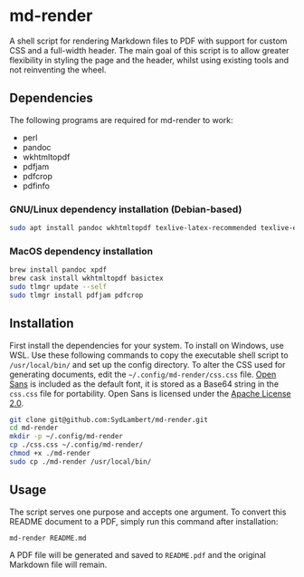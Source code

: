 # md-render
A shell script for rendering Markdown files to PDF with support for custom CSS and a full-width header. The main goal of this script is to allow greater flexibility in styling the page and the header, whilst using existing tools and not reinventing the wheel.

## Dependencies
The following programs are required for md-render to work:

- perl
- pandoc
- wkhtmltopdf
- pdfjam
- pdfcrop
- pdfinfo

### GNU/Linux dependency installation (Debian-based)
```sh
sudo apt install pandoc wkhtmltopdf texlive-latex-recommended texlive-extra-utils poppler-utils 
```

### MacOS dependency installation
```sh
brew install pandoc xpdf
brew cask install wkhtmltopdf basictex
sudo tlmgr update --self
sudo tlmgr install pdfjam pdfcrop
```

## Installation
First install the dependencies for your system. To install on Windows, use WSL. Use these following commands to copy the executable shell script to `/usr/local/bin/` and set up the config directory. To alter the CSS used for generating documents, edit the `~/.config/md-render/css.css` file. [Open Sans](https://fonts.google.com/specimen/Open+Sans) is included as the default font, it is stored as a Base64 string in the `css.css` file for portability. Open Sans is licensed under the [Apache License 2.0](https://www.apache.org/licenses/LICENSE-2.0).
```sh
git clone git@github.com:SydLambert/md-render.git
cd md-render
mkdir -p ~/.config/md-render
cp ./css.css ~/.config/md-render/
chmod +x ./md-render
sudo cp ./md-render /usr/local/bin/
```

## Usage
The script serves one purpose and accepts one argument. To convert this README document to a PDF, simply run this command after installation:
```sh
md-render README.md
```
A PDF file will be generated and saved to `README.pdf` and the original Markdown file will remain.
